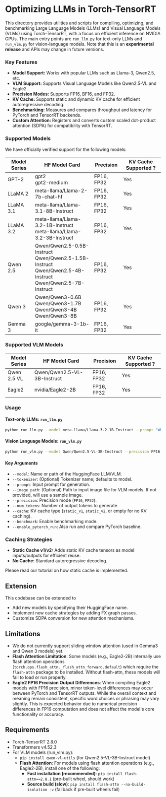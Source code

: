 # Optimizing LLMs in Torch-TensorRT

This directory provides utilities and scripts for compiling, optimizing, and benchmarking Large Language Models (LLMs) and Visual Language Models (VLMs) using Torch-TensorRT, with a focus on efficient inference on NVIDIA GPUs. The main entry points are `run_llm.py` for text-only LLMs and `run_vlm.py` for vision-language models. Note that this is an **experimental release** and APIs may change in future versions.

### Key Features

- **Model Support:** Works with popular LLMs such as Llama-3, Qwen2.5, etc.
- **VLM Support:** Supports Visual Language Models like Qwen2.5-VL and Eagle2.
- **Precision Modes:** Supports FP16, BF16, and FP32.
- **KV Cache:** Supports static and dynamic KV cache for efficient autoregressive decoding.
- **Benchmarking:** Measures and compares throughput and latency for PyTorch and TensorRT backends.
- **Custom Attention:** Registers and converts custom scaled dot-product attention (SDPA) for compatibility with TensorRT.


### Supported Models

We have officially verified support for the following models:

| Model Series | HF Model Card | Precision | KV Cache Supported ? |
|--------------|---------------|-----------|-------------------|
| GPT-2 | gpt2<br>gpt2-medium | FP16, FP32 | Yes |
| LLaMA 2 | meta-llama/Llama-2-7b-chat-hf | FP16, FP32 | Yes |
| LLaMA 3.1 | meta-llama/Llama-3.1-8B-Instruct | FP16, FP32 | Yes |
| LLaMA 3.2 | meta-llama/Llama-3.2-1B-Instruct<br>meta-llama/Llama-3.2-3B-Instruct | FP16, FP32 | Yes |
| Qwen 2.5 | Qwen/Qwen2.5-0.5B-Instruct<br>Qwen/Qwen2.5-1.5B-Instruct<br>Qwen/Qwen2.5-4B-Instruct<br>Qwen/Qwen2.5-7B-Instruct | FP16, FP32 | Yes |
| Qwen 3 | Qwen/Qwen3-0.6B<br>Qwen/Qwen3-1.7B<br>Qwen/Qwen3-4B<br>Qwen/Qwen3-8B | FP16, FP32 | Yes |
| Gemma 3 | google/gemma-3-1b-it | FP16, FP32 | Yes |

### Supported VLM Models

| Model Series | HF Model Card | Precision | KV Cache Supported ? |
|--------------|---------------|-----------|-------------------|
| Qwen 2.5 VL | Qwen/Qwen2.5-VL-3B-Instruct | FP16, FP32 | Yes |
| Eagle2 | nvidia/Eagle2-2B | FP16, FP32 | Yes |

### Usage

#### Text-only LLMs: `run_llm.py`

```bash
python run_llm.py --model meta-llama/Llama-3.2-1B-Instruct --prompt "What is parallel programming?" --precision FP16 --num_tokens 128 --cache static_v2 --benchmark
```

#### Vision Language Models: `run_vlm.py`

```bash
python run_vlm.py --model Qwen/Qwen2.5-VL-3B-Instruct --precision FP16 --num_tokens 128 --cache static_v1 --enable_pytorch_run --benchmark
```

#### Key Arguments

- `--model`: Name or path of the HuggingFace LLM/VLM.
- `--tokenizer`: (Optional) Tokenizer name; defaults to model.
- `--prompt`: Input prompt for generation.
- `--image_path`: (Optional) Path to input image file for VLM models. If not provided, will use a sample image.
- `--precision`: Precision mode (`FP16`, `FP32`).
- `--num_tokens`: Number of output tokens to generate.
- `--cache`: KV cache type (`static_v1`, `static_v2`, or empty for no KV caching).
- `--benchmark`: Enable benchmarking mode.
- `--enable_pytorch_run`: Also run and compare PyTorch baseline.

### Caching Strategies

- **Static Cache v1/v2:** Adds static KV cache tensors as model inputs/outputs for efficient reuse.
- **No Cache:** Standard autoregressive decoding.

Please read our tutorial on how static cache is implemented.

## Extension

This codebase can be extended to
- Add new models by specifying their HuggingFace name.
- Implement new cache strategies by adding FX graph passes.
- Customize SDPA conversion for new attention mechanisms.

## Limitations
- We do not currently support sliding window attention (used in Gemma3 and Qwen 3 models) yet.
- **Flash Attention Limitation**: Some models (e.g., Eagle2-2B) internally use flash attention operations (`torch.ops.flash_attn._flash_attn_forward.default`) which require the `flash-attn` package to be installed. Without flash-attn, these models will fail to load or run properly.
- **Eagle2 FP16 Precision Output Differences**: When compiling Eagle2 models with FP16 precision, minor token-level differences may occur between PyTorch and TensorRT outputs. While the overall context and meaning remain consistent, specific word choices or phrasing may vary slightly. This is expected behavior due to numerical precision differences in FP16 computation and does not affect the model's core functionality or accuracy.

## Requirements

- Torch-TensorRT 2.8.0
- Transformers v4.52.3
- For VLM models (run_vlm.py):
  - `pip install qwen-vl-utils` (for Qwen2.5-VL-3B-Instruct model)
  - **Flash Attention**: For models using flash attention operations (e.g., Eagle2-2B), install one of the following:
    - **Fast installation (recommended)**: `pip install flash-attn==2.8.1` (pre-built wheel, should work)
    - **Source build (slow)**: `pip install flash-attn --no-build-isolation -v` (fallback if pre-built wheels fail)
